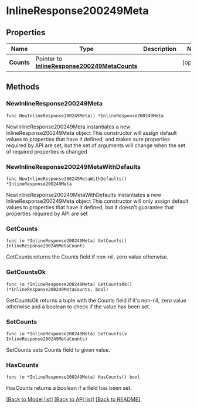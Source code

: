 # InlineResponse200249Meta

## Properties

Name | Type | Description | Notes
------------ | ------------- | ------------- | -------------
**Counts** | Pointer to [**InlineResponse200249MetaCounts**](InlineResponse200249MetaCounts.md) |  | [optional] 

## Methods

### NewInlineResponse200249Meta

`func NewInlineResponse200249Meta() *InlineResponse200249Meta`

NewInlineResponse200249Meta instantiates a new InlineResponse200249Meta object
This constructor will assign default values to properties that have it defined,
and makes sure properties required by API are set, but the set of arguments
will change when the set of required properties is changed

### NewInlineResponse200249MetaWithDefaults

`func NewInlineResponse200249MetaWithDefaults() *InlineResponse200249Meta`

NewInlineResponse200249MetaWithDefaults instantiates a new InlineResponse200249Meta object
This constructor will only assign default values to properties that have it defined,
but it doesn't guarantee that properties required by API are set

### GetCounts

`func (o *InlineResponse200249Meta) GetCounts() InlineResponse200249MetaCounts`

GetCounts returns the Counts field if non-nil, zero value otherwise.

### GetCountsOk

`func (o *InlineResponse200249Meta) GetCountsOk() (*InlineResponse200249MetaCounts, bool)`

GetCountsOk returns a tuple with the Counts field if it's non-nil, zero value otherwise
and a boolean to check if the value has been set.

### SetCounts

`func (o *InlineResponse200249Meta) SetCounts(v InlineResponse200249MetaCounts)`

SetCounts sets Counts field to given value.

### HasCounts

`func (o *InlineResponse200249Meta) HasCounts() bool`

HasCounts returns a boolean if a field has been set.


[[Back to Model list]](../README.md#documentation-for-models) [[Back to API list]](../README.md#documentation-for-api-endpoints) [[Back to README]](../README.md)


